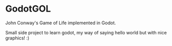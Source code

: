 # GodotGOL
John Conway's Game of Life implemented in Godot.

Small side project to learn godot, my way of saying hello world but with nice graphics! :)
